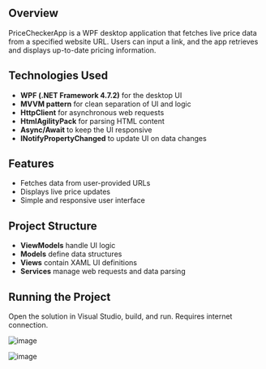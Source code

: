 ## Overview

PriceCheckerApp is a WPF desktop application that fetches live price data from a specified website URL. Users can input a link, and the app retrieves and displays up-to-date pricing information.

## Technologies Used

- **WPF (.NET Framework 4.7.2)** for the desktop UI  
- **MVVM pattern** for clean separation of UI and logic  
- **HttpClient** for asynchronous web requests  
- **HtmlAgilityPack** for parsing HTML content  
- **Async/Await** to keep the UI responsive  
- **INotifyPropertyChanged** to update UI on data changes  

## Features

- Fetches data from user-provided URLs  
- Displays live price updates  
- Simple and responsive user interface  

## Project Structure

- **ViewModels** handle UI logic  
- **Models** define data structures  
- **Views** contain XAML UI definitions  
- **Services** manage web requests and data parsing  

## Running the Project

Open the solution in Visual Studio, build, and run. Requires internet connection.


![image](https://github.com/user-attachments/assets/af9d17ca-df80-4347-aa22-5796dd58961c)

![image](https://github.com/user-attachments/assets/fce60382-c4e1-4ca5-b0c2-b571bbf35b9c)

